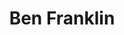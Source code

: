 ---
pid: PT425
title: Ben Franklin
location_transcription: The rose garden
zipcode: '19106'
outside_phl: 
neighborhood: Society Hill,Old City
age: '10'
age_range: 6-13
instagram: 
image_file_name: PT_425.jpg
proposal_transcription: Benjamin Franklin [statue]
topic: Figure,History,Philadelphia
topic_summary: 0, 0, 0
type: Sculpture Statue
keywords_other: ben franklin, rose garden
credit: Cobrin Stanish
image_labels: 
twitter: 
facebook: 
permalink: "/monuments/pt425/"
layout: item-page
---